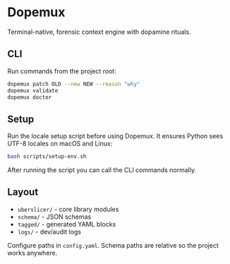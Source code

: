 # Dopemux

Terminal-native, forensic context engine with dopamine rituals.

## CLI

Run commands from the project root:

```bash
dopemux patch OLD --new NEW --reason "why"
dopemux validate
dopemux doctor
```

## Setup

Run the locale setup script before using Dopemux. It ensures Python sees UTF-8
locales on macOS and Linux:

```bash
bash scripts/setup-env.sh
```

After running the script you can call the CLI commands normally.

## Layout

- `uberslicer/` - core library modules
- `schema/` - JSON schemas
- `tagged/` - generated YAML blocks
- `logs/` - dev/audit logs

Configure paths in `config.yaml`. Schema paths are relative so the
project works anywhere.

